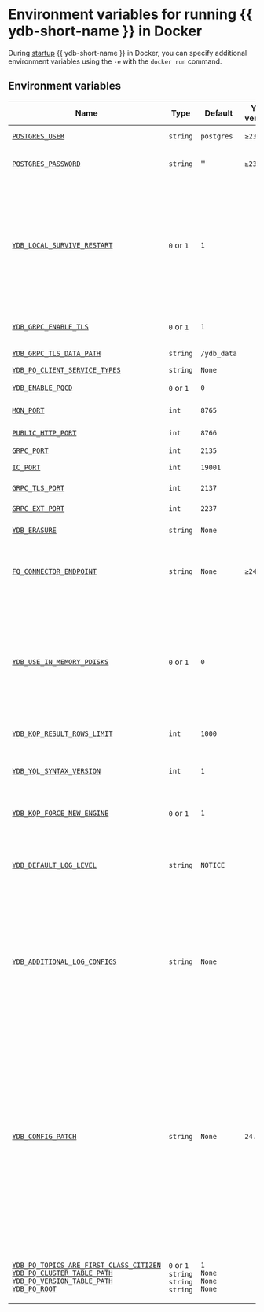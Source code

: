 # Environment variables for running {{ ydb-short-name }} in Docker

During [startup](start.md) {{ ydb-short-name }} in Docker, you can specify additional environment variables using the `-e` with the `docker run` command.

## Environment variables

| Name                                                                                                                                                                        | Type       | Default                | YDB version                  | Description                                                                                                                                                                            |
|-----------------------------------------------------------------------------------------------------------------------------------------------------------------------------|------------|------------------------|------------------------------|----------------------------------------------------------------------------------------------------------------------------------------------------------------------------------------|
| [`POSTGRES_USER`](https://github.com/ydb-platform/ydb/blob/c113fcffa7b1a20ad8dcb1b1760ae5bfa25370ca/ydb/public/tools/lib/cmds/__init__.py#L240)                             | `string`   | `postgres`             | `≥23.1`                      | postgres user name                                                                                                                                                                     |
| [`POSTGRES_PASSWORD`](https://github.com/ydb-platform/ydb/blob/c113fcffa7b1a20ad8dcb1b1760ae5bfa25370ca/ydb/public/tools/lib/cmds/__init__.py#L240)                         | `string`   | ''                     | `≥23.1`                      | postgres user password                                                                                                                                                                 |
| [`YDB_LOCAL_SURVIVE_RESTART`](https://github.com/ydb-platform/ydb/blob/c113fcffa7b1a20ad8dcb1b1760ae5bfa25370ca/ydb/public/tools/lib/cmds/__init__.py#L254)                 | `0` or `1` | `1`                    |                              | if set to `True`, the configuration files created during previous runs will be used, if any. Otherwise, new configuration files will be generated                                      |
| [`YDB_GRPC_ENABLE_TLS`](https://github.com/ydb-platform/ydb/blob/c113fcffa7b1a20ad8dcb1b1760ae5bfa25370ca/ydb/public/tools/lib/cmds/__init__.py#L258)                       | `0` or `1` | `1`                    |                              | enable the use of `TLS` for  `GRPC`                                                                                                                                                    |
| [`YDB_GRPC_TLS_DATA_PATH`](https://github.com/ydb-platform/ydb/blob/8fefc809c83829d8d8b886e82534d009de4c8826/ydb/public/tools/lib/cmds/__init__.py#L291)                    | `string`   | `/ydb_data`            |                              | data path `GRPC TLS`                                                                                                                                                                   |      
| [`YDB_PQ_CLIENT_SERVICE_TYPES`](https://github.com/ydb-platform/ydb/blob/8fefc809c83829d8d8b886e82534d009de4c8826/ydb/public/tools/lib/cmds/__init__.py#L297)               | `string`   | `None`                 |                              | client type `PQ`                                                                                                                                                                       |
| [`YDB_ENABLE_PQCD`](https://github.com/ydb-platform/ydb/blob/8fefc809c83829d8d8b886e82534d009de4c8826/ydb/public/tools/lib/cmds/__init__.py#L310)                           | `0` or `1` | `0`                    |                              | enable usage `PQCD`                                                                                                                                                                    |
| [`MON_PORT`](https://github.com/ydb-platform/ydb/blob/8dde59cd0af86737d07a1cd8ff19811a2bd2b663/ydb/tests/library/harness/kikimr_port_allocator.py#L170)                     | `int`      | `8765`                 |                              | port for monitoring                                                                                                                                                                    |
| [`PUBLIC_HTTP_PORT`](https://github.com/ydb-platform/ydb/blob/8dde59cd0af86737d07a1cd8ff19811a2bd2b663/ydb/tests/library/harness/kikimr_port_allocator.py#L192)             | `int`      | `8766`                 |                              | public `HTTP` port                                                                                                                                                                     |
| [`GRPC_PORT`](https://github.com/ydb-platform/ydb/blob/8dde59cd0af86737d07a1cd8ff19811a2bd2b663/ydb/tests/library/harness/kikimr_port_allocator.py#L174)                    | `int`      | `2135`                 |                              | `GRPC` port                                                                                                                                                                            |
| [`IC_PORT`](https://github.com/ydb-platform/ydb/blob/8dde59cd0af86737d07a1cd8ff19811a2bd2b663/ydb/tests/library/harness/kikimr_port_allocator.py#L179)                      | `int`      | `19001`                |                              | `interconnect` port                                                                                                                                                                    |
| [`GRPC_TLS_PORT`](https://github.com/ydb-platform/ydb/blob/8dde59cd0af86737d07a1cd8ff19811a2bd2b663/ydb/tests/library/harness/kikimr_port_allocator.py#L183)                | `int`      | `2137`                 |                              | `GPRC TLS` port                                                                                                                                                                        |
| [`GRPC_EXT_PORT`](https://github.com/ydb-platform/ydb/blob/8dde59cd0af86737d07a1cd8ff19811a2bd2b663/ydb/tests/library/harness/kikimr_port_allocator.py#L187)                | `int`      | `2237`                 |                              | `GRPC EXT` port                                                                                                                                                                        |
| [`YDB_ERASURE`](https://github.com/ydb-platform/ydb/blob/8fefc809c83829d8d8b886e82534d009de4c8826/ydb/public/tools/lib/cmds/__init__.py#L50)                                | `string`   | `None`                 |                              | [storage configuration](https://ydb.tech/docs/en/concepts/topology)                                                                                                                    |
| [`FQ_CONNECTOR_ENDPOINT`](https://github.com/ydb-platform/ydb/blob/c113fcffa7b1a20ad8dcb1b1760ae5bfa25370ca/ydb/public/tools/lib/cmds/__init__.py#L261)                     | `string`   | `None`                 | `≥24.1`                      | Connection string for the connector to legacy sources `fq-connector-go`                                                                                                                |
| [`YDB_USE_IN_MEMORY_PDISKS`](https://github.com/ydb-platform/ydb/blob/c113fcffa7b1a20ad8dcb1b1760ae5bfa25370ca/ydb/public/tools/lib/cmds/__init__.py#L230)                  | `0` or `1` | `0`                    |                              | makes all data volatile and stored only in RAM. Currently, saving data by disabling it is supported only on x86_64 processors                                                          |
| [`YDB_KQP_RESULT_ROWS_LIMIT`](https://github.com/ydb-platform/ydb/blob/b1c590828b222c839dedecd8e6e79413ef5b7eec/ydb/tests/library/harness/kikimr_config.py#L69)             | `int`      | `1000`                 |                              | sets the line limit                                                                                                                                                                    |
| [`YDB_YQL_SYNTAX_VERSION`](https://github.com/ydb-platform/ydb/blob/b1c590828b222c839dedecd8e6e79413ef5b7eec/ydb/tests/library/harness/kikimr_config.py#L70)                | `int`      | `1`                    |                              | sets the syntax version of the `YQL` language                                                                                                                                          |
| [`YDB_KQP_FORCE_NEW_ENGINE`](https://github.com/ydb-platform/ydb/blob/b1c590828b222c839dedecd8e6e79413ef5b7eec/ydb/tests/library/harness/kikimr_config.py#L71)              | `0` or `1` | `1`                    |                              | sets the use of the new `KPQ` engine                                                                                                                                                   |
| [`YDB_DEFAULT_LOG_LEVEL`](https://github.com/ydb-platform/ydb/blob/b1c590828b222c839dedecd8e6e79413ef5b7eec/ydb/tests/library/harness/kikimr_config.py#L73)                 | `string`   | `NOTICE`               |                              | sets the logging level. Available level values: `CRIT`, `ERROR`, `WARN`, `NOTICE`, `INFO`.                                                                                             |
| [`YDB_ADDITIONAL_LOG_CONFIGS`](https://github.com/ydb-platform/ydb/blob/b1c590828b222c839dedecd8e6e79413ef5b7eec/ydb/tests/library/harness/kikimr_config.py#L48)            | `string`   | `None`                 |                              | sets additional logging levels: `level`:`level value`. If you need to enter multiple levels, then enter them separated by commas.                                                      |  
| [`YDB_CONFIG_PATCH`]()                                                                                                                                                      | `string`   | `None`                 | `24.3`                       | Sets the ability to specify the path to the config, the contents of which will be used to generate the new config {{ ydb-short-name }}. If the config {{ ydb-short-name }} was already generated during previous runs, then no changes will occur. |
| [`YDB_PQ_TOPICS_ARE_FIRST_CLASS_CITIZEN`](https://github.com/ydb-platform/ydb/blob/b1c590828b222c839dedecd8e6e79413ef5b7eec/ydb/tests/library/harness/kikimr_config.py#L77) <br> [`YDB_PQ_CLUSTER_TABLE_PATH`](https://github.com/ydb-platform/ydb/blob/b1c590828b222c839dedecd8e6e79413ef5b7eec/ydb/tests/library/harness/kikimr_config.py#L78) <br>  [`YDB_PQ_VERSION_TABLE_PATH`](https://github.com/ydb-platform/ydb/blob/b1c590828b222c839dedecd8e6e79413ef5b7eec/ydb/tests/library/harness/kikimr_config.py#L79) <br> [`YDB_PQ_ROOT`](https://github.com/ydb-platform/ydb/blob/b1c590828b222c839dedecd8e6e79413ef5b7eec/ydb/tests/library/harness/kikimr_config.py#L80) <br/>| `0` or `1` <br> `string` <br> `string` <br> `string` <br/>| `1` <br> `None` <br> `None` <br> `None` <br/> |  | required for logbroker federation, not used in normal ydb |  
